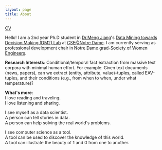 ```yaml
---
layout: page
title: About
---
```


<a href="../source/" download="cv_xueying.pdf">CV</a>

Hello! I am a 2nd year Ph.D student in <a rel="mjiang" href="http://www.meng-jiang.com/">Dr.Meng Jiang</a>'s <a rel="dm2" href="http://www.meng-jiang.com/lab.html">Data Mining towards Decision Making (DM2) Lab</a> at <a rel="ndcse" href="http://cse.nd.edu/">CSE@Notre Dame</a>. I am currently serving as professional development chair in <a rel="ndswe" href="https://engineering.nd.edu/student-organizations/swe/gradswe">Notre Dame grad-Society of Women Engineers</a>. 

<strong>Research Interests</strong>: 
Conditional/temporal fact extraction from massive text corpora with minimal human effort. For example: Given text documents (news, papers), can we extract (entity, attribute, value)-tuples, called EAV-tuples, and their conditions (e.g., from when to when, under what temperature)? 

<strong>What's more</strong>:  
I love reading and traveling.  
I love listening and sharing.  

I see myself as a data scientist.  
A person can tell stories in data.  
A person can help solving the real world's problems. 

I see computer science as a tool.  
A tool can be used to discover the knowledge of this world.  
A tool can illustrate the beauty of 1 and 0 from one to another. 

